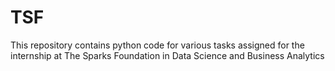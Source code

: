 # TSF

This repository contains python code for various tasks assigned for the internship at The Sparks Foundation in Data Science and Business Analytics
